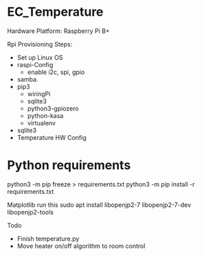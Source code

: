 # EC_Temperature

Hardware Platform: Raspberry Pi B+

Rpi Provisioning Steps:
- Set up Linux OS
- raspi-Config
	- enable i2c, spi, gpio
- samba.
- pip3
	- wiringPi
	- sqlite3
	- python3-gpiozero
	- python-kasa
	- virtualenv
- sqlite3
- Temperature HW  Config


# Python requirements
python3 -m pip freeze > requirements.txt
python3 -m pip install -r requirements.txt


Matplotlib run this
sudo apt install libopenjp2-7 libopenjp2-7-dev libopenjp2-tools



Todo
- Finish temperature.py
- Move heater on/off algorithm to room control